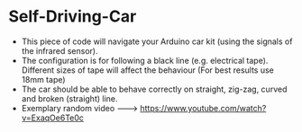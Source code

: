 # Self-Driving-Car

* This piece of code will navigate your Arduino car kit (using the signals of the infrared sensor).
* The configuration is for following a black line (e.g. electrical tape).
Different sizes of tape will affect the behaviour (For best results use 18mm tape)
* The car should be able to behave correctly on straight, zig-zag, curved and broken (straight) line.
* Exemplary random video ---> https://www.youtube.com/watch?v=ExaqOe6Te0c
